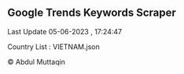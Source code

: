 

## Google Trends Keywords Scraper 
 
Last Update 05-06-2023 , 17:24:47

Country List :
VIETNAM.json



© Abdul Muttaqin 
